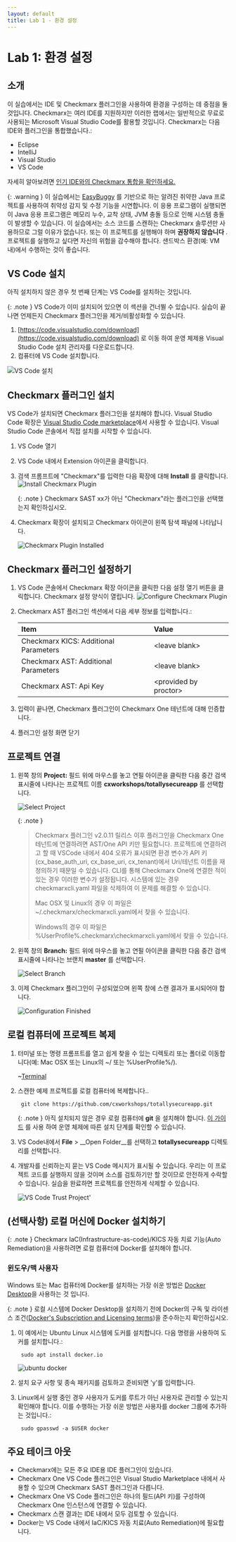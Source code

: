 ```yaml
---
layout: default
title: Lab 1 - 환경 설정
---
```


# Lab 1: 환경 설정

## 소개
이 실습에서는 IDE 및 Checkmarx 플러그인을 사용하여 환경을 구성하는 데 중점을 둘 것입니다. Checkmarx는 여러 IDE를 지원하지만 이러한 랩에서는 일반적으로 무료로 사용되는 Microsoft Visual Studio Code를 활용할 것입니다. Checkmarx는 다음 IDE와 플러그인을 통합했습니다.:

* Eclipse
* IntelliJ
* Visual Studio
* VS Code

자세히 알아보려면 [인기 IDE와의 Checkmarx 통합을 확인하세요.](https://checkmarx.com/why-checkmarx/integrations/checkmarx-integrations-with-ides/)

{: .warning }
이 실습에서는 [EasyBuggy](https://github.com/k-tamura/easybuggy) 를 기반으로 하는 알려진 취약한 Java 프로젝트를 사용하여 취약성 감지 및 수정 기능을 시연합니다. 이 응용 프로그램이 실행되면 이 Java 응용 프로그램은 메모리 누수, 교착 상태, JVM 충돌 등으로 인해 시스템 충돌이 발생할 수 있습니다. 이 실습에서는 소스 코드를 스캔하는 Checkmarx 솔루션만 사용하므로 그럴 이유가 없습니다. 또는 이 프로젝트를 실행해야 하며 __권장하지 않습니다__ . 프로젝트를 실행하고 싶다면 자신의 위험을 감수해야 합니다. 샌드박스 환경(예: VM 내)에서 수행하는 것이 좋습니다.

## VS Code 설치
아직 설치하지 않은 경우 첫 번째 단계는 VS Code를 설치하는 것입니다.

{: .note }
VS Code가 이미 설치되어 있으면 이 섹션을 건너뛸 수 있습니다. 실습이 끝나면 언제든지 Checkmarx 플러그인을 제거/비활성화할 수 있습니다.

1. [https://code.visualstudio.com/download](https://code.visualstudio.com/download) 로 이동 하여 운영 체제용 Visual Studio Code 설치 관리자를 다운로드합니다.
2. 컴퓨터에 VS Code 설치합니다.

![VS Code 설치](./assets/images/vscode_ubuntu_install.png "VS Code Install")


## Checkmarx 플러그인 설치
VS Code가 설치되면 Checkmarx 플러그인을 설치해야 합니다. Visual Studio Code 확장은 [Visual Studio Code marketplace](https://marketplace.visualstudio.com/items?itemName=checkmarx.ast-results)에서 사용할 수 있습니다.  Visual Studio Code 콘솔에서 직접 설치를 시작할 수 있습니다.

1. VS Code 열기
2. VS Code 내에서 Extension 아이콘을 클릭합니다.
3. 검색 프롬프트에 "Checkmarx"를 입력한 다음 확장에 대해 __Install__ 를 클릭합니다.
    ![Install Checkmarx Plugin](./assets/images/vscode_extensions.png "Checkmarx VX Code Plugin")

    {: .note }
    Checkmarx SAST xx가 아닌 "Checkmarx"라는 플러그인을 선택했는지 확인하십시오.

4. Checkmarx 확장이 설치되고 Checkmarx 아이콘이 왼쪽 탐색 패널에 나타납니다.

    ![Checkmarx Plugin Installed](./assets/images/cx_plugin_installed.png "Checkmarx Plugin Installed")


## Checkmarx 플러그인 설정하기
1. VS Code 콘솔에서 Checkmarx 확장 아이콘을 클릭한 다음 설정 열기 버튼을 클릭합니다. Checkmarx 설정 양식이 열립니다.
    ![Configure Checkmarx Plugin](./assets/images/cx_plugin_config.png "Configure Checkmarx Plugin")

2. Checkmarx AST 플러그인 섹션에서 다음 세부 정보를 입력합니다.:


    |         Item                          |          Value                |
    |:----------------------                |:-----------------------       |
    | Checkmarx KICS: Additional Parameters | \<leave blank\>                 |
    | Checkmarx AST: Additional Parameters  | \<leave blank\>                 |
    | Checkmarx AST: Api Key       | \<provided by proctor\>                |

3. 입력이 끝나면, Checkmarx 플러그인이 Checkmarx One 테넌트에 대해 인증합니다.

4. 플러그인 설정 화면 닫기

## 프로젝트 연결

1. 왼쪽 창의 __Project:__ 필드 위에 마우스를 놓고 연필 아이콘을 클릭한 다음 중간 검색 표시줄에 나타나는 프로젝트 이름 __cxworkshops/totallysecureapp__ 를 선택합니다.

    ![Select Project](./assets/images/cx_select_project.png "Select the Project")

    {: .note }
    > Checkmarx 플러그인 v2.0.11 릴리스 이후 플러그인을 Checkmarx One 테넌트에 연결하려면 AST/One API 키만 필요합니다. 프로젝트에 연결하려고 할 때 VSCode 내에서 404 오류가 표시되면 환경 변수가 API 키(cx_base_auth_uri, cx_base_uri, cx_tenant)에서 Uri/테넌트 이름을 재정의하기 때문일 수 있습니다. CLI를 통해 Checkmarx One에 연결한 적이 있는 경우 이러한 변수가 설정됩니다. 시스템에 있는 경우 checkmarxcli.yaml 파일을 삭제하여 이 문제를 해결할 수 있습니다.
    >
    > Mac OSX 및 Linux의 경우 이 파일은 ~/.checkmarx/checkmarxcli.yaml에서 찾을 수 있습니다.
    >
    > Windows의 경우 이 파일은 %UserProfile%\.checkmarx\checkmarxcli.yaml에서 찾을 수 있습니다.

2. 왼쪽 창의 __Branch:__ 필드 위에 마우스를 놓고 연필 아이콘을 클릭한 다음 중간 검색 표시줄에 나타나는 브랜치 __master__ 를 선택합니다.

    ![Select Branch](./assets/images/cx_select_branch.png "Select a branch")

3. 이제 Checkmarx 플러그인이 구성되었으며 왼쪽 창에 스캔 결과가 표시되어야 합니다.

    ![Configuration Finished](./assets/images/cx_scan_results.png "Configuration Finished")


## 로컬 컴퓨터에 프로젝트 복제

1. 터미널 또는 명령 프롬프트를 열고 쉽게 찾을 수 있는 디렉토리 또는 폴더로 이동합니다(예: Mac OSX 또는 Linux의 ~/ 또는 %UserProfile%/).

    ~[Terminal](./assets/images/terminal_dir.png "Terminal")

2. 스캔한 예제 프로젝트를 로컬 컴퓨터에 복제합니다..

        git clone https://github.com/cxworkshops/totallysecureapp.git

    {: .note }
    아직 설치되지 않은 경우 로컬 컴퓨터에 __git__ 을 설치해야 합니다. [이 가이드](https://github.com/git-guides/install-git) 를 사용 하여 운영 체제에 따른 설치 단계를 확인할 수 있습니다.

3. VS Code내에서 __File__ > __Open Folder__를 선택하고 __totallysecureapp__ 디렉토리를 선택합니다.

4.  개발자를 신뢰하는지 묻는 VS Code 메시지가 표시될 수 있습니다. 우리는 이 프로젝트 코드를 실행하지 않을 것이며 소스를 검토하기만 할 것이므로 안전하게 수락할 수 있습니다. 실습을 완료하면 프로젝트를 안전하게 삭제할 수 있습니다.

    ![VS Code Trust Project](./assets/images/vscode_trust.png "VS Code Trust Project")'


## (선택사항) 로컬 머신에 Docker 설치하기

{: .note }
Checkmarx IaC(Infrastructure-as-code)/KICS 자동 치료 기능(Auto Remediation)을 사용하려면 로컬 컴퓨터에 Docker를 설치해야 합니다.

### 윈도우/맥 사용자

Windows 또는 Mac 컴퓨터에 Docker를 설치하는 가장 쉬운 방법은 [Docker Desktop](https://www.docker.com/products/docker-desktop/)을 사용하는 것 입니다. 

{: .note }
로컬 시스템에 Docker Desktop을 설치하기 전에 Docker의 구독 및 라이센스 조건([Docker's Subscription and Licensing terms](https://www.docker.com/pricing/faq/))을 준수하는지 확인하십시오.

1. 이 예에서는 Ubuntu Linux 시스템에 도커를 설치합니다. 다음 명령을 사용하여 도커를 설치합니다.:

        sudo apt install docker.io

    ![ubuntu docker](./assets/images/docker_install.png "Docker Install")

2. 설치 요구 사항 및 종속 패키지를 검토하고 준비되면 'y'를 입력합니다.

3. Linux에서 실행 중인 경우 사용자가 도커를 루트가 아닌 사용자로 관리할 수 있는지 확인해야 합니다. 이를 수행하는 가장 쉬운 방법은 사용자를 docker 그룹에 추가하는 것입니다.:

        sudo gpasswd -a $USER docker

## 주요 테이크 아웃
- Checkmarx에는 모든 주요 IDE용 IDE 플러그인이 있습니다.
- Checkmarx One VS Code 플러그인은 Visual Studio Marketplace 내에서 사용할 수 있으며 Checkmarx SAST 플러그인과 다릅니다.
- Checkmarx One VS Code 플러그인은 하나의 필드(API 키)를 구성하여 Checkmarx One 인스턴스에 연결할 수 있습니다.
- Checkmarx 스캔 결과는 IDE 내에서 모두 검토할 수 있습니다.
- Docker는 VS Code 내에서 IaC/KICS 자동 치료(Auto Remediation)에 필요합니다.

